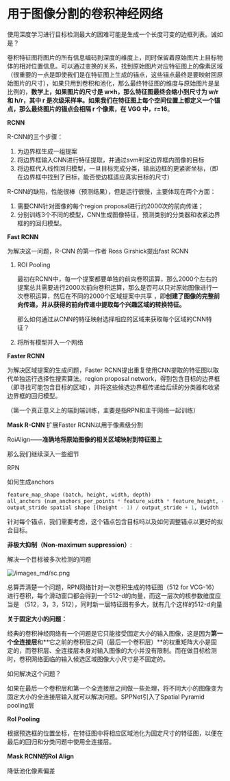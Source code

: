 # 用于图像分割的卷积神经网络

使用深度学习进行目标检测最大的困难可能是生成一个长度可变的边框列表。诚如是？

卷积特征图将图片的所有信息编码到深度的维度上，同时保留着原始图片上目标物体的相对位置信息。可以通过变换的关系，找到原始图片对应特征图上的像素区域（很重要的一点是即使我们是在特征图上生成的锚点，这些锚点最终是要映射回原始图片的尺寸），如果只用到卷积和池化，那么最终特征图的维度与原始图片是呈比例的，**数学上，如果图片的尺寸是 w×h，那么特征图最终会缩小到尺寸为 w/r 和 h/r，其中 r 是次级采样率。如果我们在特征图上每个空间位置上都定义一个锚点，那么最终图片的锚点会相隔 r 个像素，在 VGG 中，r=16**。



**RCNN**

R-CNN的三个步骤：

1. 为边界框生成一组提案
2. 将边界框输入CNN进行特征提取，并通过svm判定边界框内图像的目标
3. 将边框代入线性回归模型，一旦目标完成分类，输出边框的更紧密坐标，（即在边界框中找到了目标，能否使边框适应真实目标的尺寸）

R-CNN的缺陷，性能很棒（预测结果），但是运行很慢，主要体现在两个方面：

1. 需要CNN针对图像的每个region proposal进行约2000次的前向传递；
2. 分别训练3个不同的模型，CNN生成图像特征，预测类别的分类器和收紧边界框的的回归模型。



**Fast RCNN**

为解决这一问题，R-CNN 的第一作者 Ross Girshick提出fast RCNN

1. ROI Pooling

   最初在RCNN中，每一个提案都要单独的前向卷积运算，那么2000个左右的提案总共需要进行2000次前向卷积运算，那么是否可以只对原始图像进行一次卷积运算，然后在不同的2000个区域提案中共享	，即**创建了图像的完整前向传递，并从获得的前向传递中提取每个兴趣区域的转换特征。**

   那么如何通过从CNN的特征映射选择相应的区域来获取每个区域的CNN特征？

2. 将所有模型并入一个网络



**Faster RCNN**

为解决区域提案的生成问题，Faster RCNN提出重复使用CNN提取的特征图以取代单独运行选择性搜索算法。region proposal network，得到包含目标的边界框（即寻找可能包含目标的区域），并将这些候选边界框传递给后续的分类器和收紧边界框的回归模型。

（第一个真正意义上的端到端训练，主要是指RPN和主干网络一起训练）

**Mask R-CNN**
扩展Faster RCNN以用于像素级分割

RoiAlign——**准确地将原始图像的相关区域映射到特征图上**



那么我们继续深入一些细节

RPN

如何生成anchors

```python
feature_map_shape (batch, height, width, depth)
all_anchors (num_anchors_per_points * feature_width * feature_height, 4)
output_stride spatial shape [(height - 1) / output_stride + 1, (width - 1) / output_stride + 1]
```

针对每个锚点，我们需要考虑，这个锚点包含目标吗以及如何调整锚点以更好的拟合目标。



**非极大抑制（Non-maximum suppression）**:

解决一个目标被多次检测的问题

![/images_md/sc.png](/images_md/sc.png)

总算弄清楚一个问题，RPN网络针对一次卷积生成的特征图（512 for VCG-16）进行卷积，每个滑动窗口都会得到一个512-d的向量，而这一层次的核参数维度应当是 （512，3，3，512），同时新一层特征图有多大，就有几个这样的512-d向量



**关于固定大小的问题：**

经典的卷积神经网络有一个问题是它只能接受固定大小的输入图像，这是因为**第一个全连接层**和**它之前的卷积层之间（最后一个卷积层）**的权重矩阵大小是固定的，而卷积层、全连接层本身对输入图像的大小并没有限制。而在做目标检测时，卷积网络面临的输入候选区域图像大小尺寸是不固定的。

如何解决这个问题？

如果在最后一个卷积层和第一个全连接层之间做一些处理，将不同大小的图像变为固定大小的全连接层输入就可以解决问题。SPPNet引入了Spatial Pyramid pooling层



**RoI Pooling**

根据预选框的位置坐标，在特征图中将相应区域池化为固定尺寸的特征图，以便在最后的回归和分类问题中使用全连接层。



**Mask RCNN的RoI Align**

降低池化像素偏差